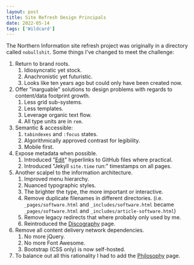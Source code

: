 ```yaml
---
layout: post
title: Site Refresh Design Principals
date: 2022-05-14
tags: ['Wildcard']
---
```

The Northern Information site refresh project was originally in a directory called `nobullshit`. Some things I've changed to meet the challenge:<!--x-->

1. Return to brand roots.
    1. Idiosyncratic yet stock.
    2. Anachronistic yet futuristic.
    3. Looks like ten years ago but could only have been created now.
2. Offer "inarguable" solutions to design problems with regards to content/data footprint growth.
    1. Less grid sub-systems.
    2. Less templates.
    3. Leverage organic text flow.
    4. All type units are in `rem`.
3. Semantic & accessible:
    1. `tabindexes` and `:focus` states.
    2. Algorithmically approved contrast for legibility.
    3. Mobile first.
4. Expose metadata when possible.
    1. Introduced "[Edit](https://github.com/tyleretters/nor.the-rn.info/blob/main/_posts/2022-05-14-site-refresh-design-principals)" hyperlinks to GitHub files where practical.
    2. Introduced "Jekyll `site.time` run:" timestamps on all pages.
5. Another scalpel to the information architecture.
    1. Improved menu hierarchy.
    2. Nuanced typographic styles.
    3. The brighter the type, the more important or interactive.
    4. Remove duplicate filenames in different directories. (i.e. `_pages/software.html` and `_includes/software.html` became `_pages/software.html` and `_includes/article-software.html`)
    5. Remove legacy redirects that where probably only used by me.
    6. Reintroduced the [Discography](/discography) page.
6. Remove all content delivery network dependencies.
    1. No more jQuery.
    2. No more Font Awesome.
    3. Bootstrap (CSS only) is now self-hosted.
7. To balance out all this rationality I had to add the [Philosophy](/philosophy) page.